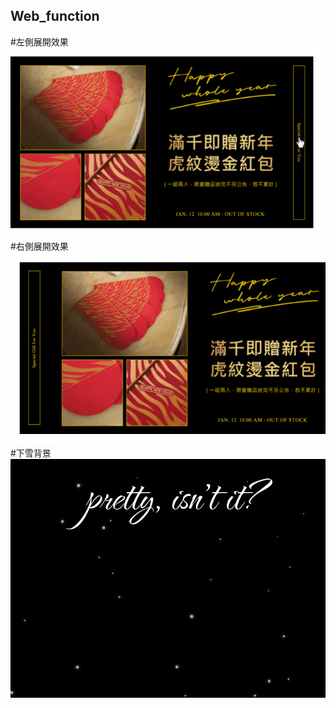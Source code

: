 ## Web_function

#左側展開效果
![Layla](https://raw.githubusercontent.com/layla4131/Web_function/main/images/gif/left_pop.gif)         
#右側展開效果
![Layla](https://raw.githubusercontent.com/layla4131/Web_function/main/images/gif/right_pop.gif)        
#下雪背景
![Layla](https://raw.githubusercontent.com/layla4131/Web_function/main/images/snow.gif)
